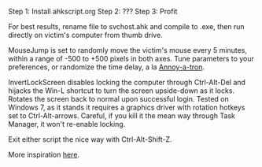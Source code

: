 Step 1: Install ahkscript.org
Step 2: ???
Step 3: Profit

For best results, rename file to svchost.ahk and compile to .exe, then run directly on victim's computer from thumb drive.

MouseJump is set to randomly move the victim's mouse every 5 minutes, within a range of -500 to +500 pixels in both axes. Tune parameters to your preferences, or randomize the time delay, a la [Annoy-a-tron](http://www.thinkgeek.com/product/b278/).

InvertLockScreen disables locking the computer through Ctrl-Alt-Del and hijacks the Win-L shortcut to turn the screen upside-down as it locks. Rotates the screen back to normal upon successful login. Tested on Windows 7, as it stands it requires a graphics driver with rotation hotkeys set to Ctrl-Alt-arrows. Careful, if you kill it the mean way through Task Manager, it won't re-enable locking.

Exit either script the nice way with Ctrl-Alt-Shift-Z.

More inspiration [here](http://www.howtogeek.com/57552/the-10-most-ridiculously-awesome-geeky-computer-pranks/).
